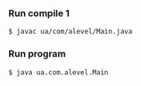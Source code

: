### Run compile 1 ###
`$ javac ua/com/alevel/Main.java`
### Run program ###
`$ java ua.com.alevel.Main`
